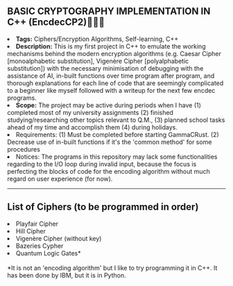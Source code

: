 ## BASIC CRYPTOGRAPHY IMPLEMENTATION IN C++ (EncdecCP2)👨🏻‍💻
<li><b>Tags:</b> Ciphers/Encryption Algorithms, Self-learning, C++
<li><b>Description:</b> This is my first project in C++ to emulate the working mechanisms behind the modern encryption algorithms (e.g. Caesar Cipher [monoalphabetic substitution], Vigenère Cipher [polyalphabetic substitution]) with the necessary minimisation of debugging with the assistance of AI, in-built functions over time program after program, and thorough explanations for each line of code that are seemingly complicated to a beginner like myself followed with a writeup for the next few encdec programs. 
<li><b>Scope:</b> The project may be active during periods when I have (1) completed most of my university assignments (2) finished studying/researching other topics relevant to Q.M., (3) planned school tasks ahead of my time and accomplish them (4) during holidays.
<li>Requirements: (1) Must be completed before starting GammaCRust. (2) Decrease use of in-built functions if it's the 'common method' for some procedures
<li>Notices: The programs in this repository may lack some functionalities regarding to the I/O loop during invalid input, because the focus is perfecting the blocks of code for the encoding algorithm without much regard on user experience (for now).
<hr>

## List of Ciphers (to be programmed in order)
<li>Playfair Cipher</li>
<li>Hill Cipher</li>
<li>Vigenère Cipher (without key)</li>
<li>Bazeries Cypher</li>
<li>Quantum Logic Gates*</li>
<br>
*It is not an 'encoding algorithm' but I like to try programming it in C++. It has been done by IBM, but it is in Python.
